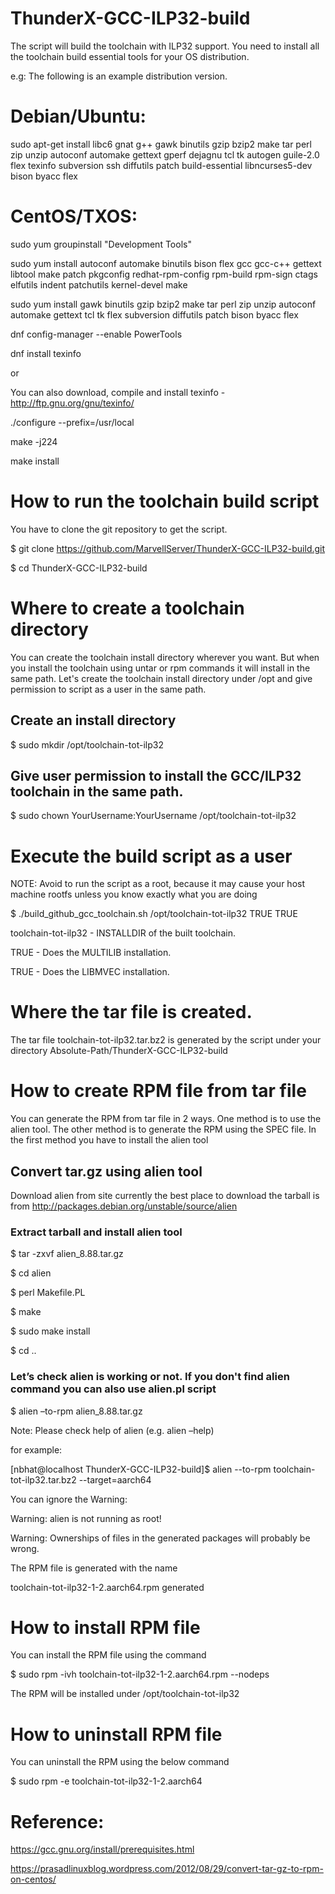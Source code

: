 # ThunderX-GCC-ILP32-build

The script will build the toolchain with ILP32 support. You need to install all the toolchain build essential tools for your OS distribution.

e.g: The following is an example distribution version.

# Debian/Ubuntu:

sudo apt-get install libc6 gnat g++ gawk binutils gzip bzip2 make tar perl zip unzip autoconf automake gettext gperf dejagnu tcl tk autogen guile-2.0 flex texinfo subversion ssh diffutils patch build-essential libncurses5-dev bison byacc flex 

# CentOS/TXOS:

sudo yum groupinstall "Development Tools"

sudo yum install autoconf automake binutils bison flex gcc gcc-c++ gettext libtool make patch pkgconfig redhat-rpm-config rpm-build rpm-sign ctags elfutils indent patchutils kernel-devel make

sudo yum install gawk binutils gzip bzip2 make tar perl zip unzip autoconf automake gettext tcl tk flex subversion diffutils patch bison byacc flex

dnf config-manager --enable PowerTools

dnf install texinfo

or

You can also download, compile and install texinfo - http://ftp.gnu.org/gnu/texinfo/ 

./configure --prefix=/usr/local

make -j224

make install

# How to run the toolchain build script
You have to clone the git repository to get the script.

$ git clone https://github.com/MarvellServer/ThunderX-GCC-ILP32-build.git

$ cd ThunderX-GCC-ILP32-build

# Where to create a toolchain directory

You can create the toolchain install directory wherever you want.  But when you install the toolchain using untar or rpm commands it will install in the same path.  Let's create the toolchain install directory under /opt and give permission to script as a user in the same path.
 
## Create an install directory

$ sudo mkdir /opt/toolchain-tot-ilp32

## Give user permission to install the GCC/ILP32 toolchain in the same path.

$ sudo chown YourUsername:YourUsername /opt/toolchain-tot-ilp32

# Execute the build script as a user 

NOTE: Avoid to run the script as a root, because it may cause your host machine rootfs unless you know exactly what you are doing

$ ./build_github_gcc_toolchain.sh /opt/toolchain-tot-ilp32 TRUE TRUE

toolchain-tot-ilp32 - INSTALLDIR of the built toolchain.

TRUE - Does the MULTILIB installation.

TRUE - Does the LIBMVEC installation.

# Where the tar file is created.

The tar file toolchain-tot-ilp32.tar.bz2 is generated by the script under your directory Absolute-Path/ThunderX-GCC-ILP32-build

# How to create RPM file from tar file

You can generate the RPM from tar file in 2 ways.  One method is to use the alien tool.  The other method is to generate the RPM using the SPEC file.  In the first method you have to install the alien tool 

## Convert tar.gz using alien tool

Download alien from site currently the best place to download the tarball is from http://packages.debian.org/unstable/source/alien

### Extract tarball and install alien tool

  $ tar -zxvf alien_8.88.tar.gz

  $ cd alien
  
  $ perl Makefile.PL

  $ make

  $ sudo make install

  $ cd ..

### Let’s check alien is working or not.  If you don't find alien command you can also use alien.pl script

  $ alien –to-rpm alien_8.88.tar.gz

  Note: Please check help of alien (e.g. alien –help)

  for example:

  [nbhat@localhost ThunderX-GCC-ILP32-build]$ alien --to-rpm toolchain-tot-ilp32.tar.bz2 --target=aarch64

  You can ignore the Warning: 

  Warning: alien is not running as root!

  Warning: Ownerships of files in the generated packages will probably be wrong.

  The RPM file is generated with the name 

  toolchain-tot-ilp32-1-2.aarch64.rpm generated 

# How to install RPM file

  You can install the RPM file using the command 
 
  $ sudo rpm -ivh toolchain-tot-ilp32-1-2.aarch64.rpm --nodeps

  The RPM will be installed under /opt/toolchain-tot-ilp32

# How to uninstall RPM file

  You can uninstall the RPM using the below command

  $ sudo rpm -e toolchain-tot-ilp32-1-2.aarch64
 

# Reference:

https://gcc.gnu.org/install/prerequisites.html

https://prasadlinuxblog.wordpress.com/2012/08/29/convert-tar-gz-to-rpm-on-centos/


